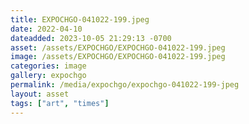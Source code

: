```yaml
---
title: EXPOCHGO-041022-199.jpeg
date: 2022-04-10
dateadded: 2023-10-05 21:29:13 -0700
asset: /assets/EXPOCHGO/EXPOCHGO-041022-199.jpeg
image: /assets/EXPOCHGO/EXPOCHGO-041022-199.jpeg
categories: image
gallery: expochgo
permalink: /media/expochgo/expochgo-041022-199-jpeg
layout: asset
tags: ["art", "times"]
--- 
```

